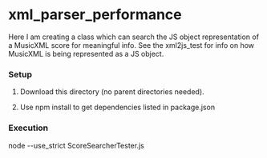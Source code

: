 # xml_parser_performance
Here I am creating a class which can search the JS object representation of a MusicXML score for meaningful info.
See the xml2js_test for info on how MusicXML is being represented as a JS object.

### Setup
1) Download this directory (no parent directories needed). 

2) Use npm install to get dependencies listed in package.json

### Execution 
 node --use_strict ScoreSearcherTester.js
 
